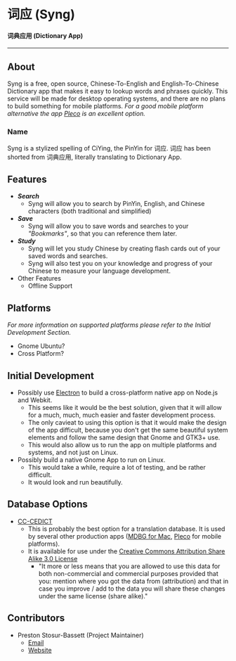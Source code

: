 # __词应__ (Syng)
#### 词典应用 (Dictionary App)

---

## __About__
Syng is a free, open source, Chinese-To-English and English-To-Chinese Dictionary app that makes it easy to lookup words and phrases quickly. This service will be made for desktop operating systems, and there are no plans to build something for mobile platforms. _For a good mobile platform alternative the app [Pleco](https://www.pleco.com/) is an excellent option._
### Name
Syng is a stylized spelling of CiYing, the PinYin for 词应. 词应 has been shorted from 词典应用, literally translating to Dictionary App.

## __Features__
- ___Search___
    - Syng will allow you to search by PinYin, English, and Chinese characters (both traditional and simplified)
- ___Save___
    - Syng will allow you to save words and searches to your _"Bookmarks"_, so that you can reference them later.
- ___Study___
    - Syng will let you study Chinese by creating flash cards out of your saved words and searches.
    - Syng will also test you on your knowledge and progress of your Chinese to measure your language development.
- Other Features
    - Offline Support

## __Platforms__
_For more information on supported platforms please refer to the Initial Development Section._
- Gnome Ubuntu?
- Cross Platform?

## __Initial Development__
- Possibly use [Electron](http://electron.atom.io) to build a cross-platform native app on Node.js and Webkit.
    - This seems like it would be the best solution, given that it will allow for a much, much, much easier and faster development process.
    - The only cavieat to using this option is that it would make the design of the app difficult, because you don't get the same beautiful system elements and follow the same design that Gnome and GTK3+ use.
    - This would also allow us to run the app on multiple platforms and systems, and not just on Linux.
- Possibly build a native Gnome App to run on Linux.
    - This would take a while, require a lot of testing, and be rather difficult.
    - It would look and run beautifully.

## __Database Options__
- [CC-CEDICT](http://www.mdbg.net/chindict/chindict.php?page=cedict)
    - This is probably the best option for a translation database. It is used by several other production apps ([MDBG for Mac](http://www.mdbg.net/chindict/chindict.php?page=chinese_dictionary_mac_osx), [Pleco](http://www.pleco.com0) for mobile platforms).
    - It is available for use under the [Creative Commons Attribution Share Alike 3.0 License](http://creativecommons.org/licenses/by-sa/3.0/)
        - "It more or less means that you are allowed to use this data for both non-commercial and commercial purposes provided that you: mention where you got the data from (attribution) and that in case you improve / add to the data you will share these changes under the same license (share alike)."

## __Contributors__
- Preston Stosur-Bassett (Project Maintainer)
    - [Email](mailto://preston@stosur.info)
    - [Website](http://www.stosur.info/)
